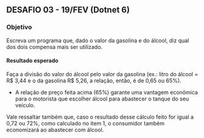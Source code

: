 ## DESAFIO 03 - 19/FEV (Dotnet 6)
### Objetivo
Escreva um programa que, dado o valor da gasolina e do álcool, diz qual dos dois compensa mais ser utilizado.
#### Resultado esperado

Faça a divisão do valor do álcool pelo valor da gasolina (ex.: litro do álcool = R$ 3,44 e o da gasolina R$ 5,26, a relação, então, é de 0,65 ou 65%).

- A relação de preço feita acima (65%) garante uma vantagem econômica para o motorista que escolher álcool para abastecer o tanque do seu veículo.

Vale ressaltar também que, caso o resultado desse cálculo feito for igual a 0,72 ou 72%, como calculado no item 1, o consumidor também economizará ao abastecer com álcool.
